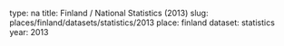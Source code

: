 type: na
title: Finland / National Statistics (2013)
slug: places/finland/datasets/statistics/2013
place: finland
dataset: statistics
year: 2013
